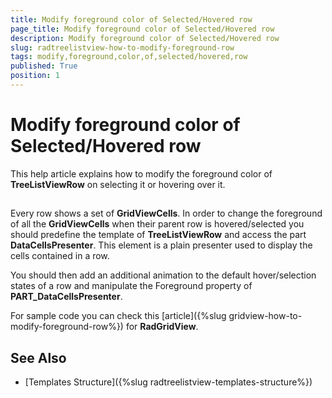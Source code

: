 ```yaml
---
title: Modify foreground color of Selected/Hovered row
page_title: Modify foreground color of Selected/Hovered row
description: Modify foreground color of Selected/Hovered row
slug: radtreelistview-how-to-modify-foreground-row
tags: modify,foreground,color,of,selected/hovered,row
published: True
position: 1
---
```


# Modify foreground color of Selected/Hovered row



This help article explains how to modify the foreground color of __TreeListViewRow__ on selecting it or hovering over it.

## 

Every row shows a set of __GridViewCells__. In order to change the foreground of all the __GridViewCells__ when their parent row is hovered/selected you should predefine the template of __TreeListViewRow__ and access the part __DataCellsPresenter__. This element is a plain presenter used to display the cells contained in a row.
        

You should then add an additional animation to the default hover/selection states of a row and manipulate the Foreground property of **PART_DataCellsPresenter**.
        

For sample code you can check this [article]({%slug gridview-how-to-modify-foreground-row%}) for __RadGridView__. 
        

## See Also

 * [Templates Structure]({%slug radtreelistview-templates-structure%})
